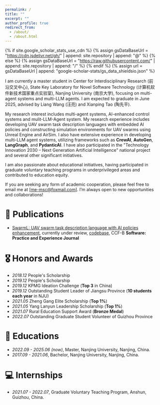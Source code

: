 ```yaml
---
permalink: /
title: ""
excerpt: ""
author_profile: true
redirect_from: 
  - /about/
  - /about.html
---
```


{% if site.google_scholar_stats_use_cdn %}
{% assign gsDataBaseUrl = "https://cdn.jsdelivr.net/gh/" | append: site.repository | append: "@" %}
{% else %}
{% assign gsDataBaseUrl = "https://raw.githubusercontent.com/" | append: site.repository | append: "/" %}
{% endif %}
{% assign url = gsDataBaseUrl | append: "google-scholar-stats/gs_data_shieldsio.json" %}

<span class='anchor' id='about-me'></span>
I am currently a master student in Center for Interdisciplinary Research (前沿交叉中心), State Key Laboratory for Novel Software Technology (计算机软件新技术国家重点实验室), Nanjing University (南京大学), focusing on multi-agent systems and multi-LLM agents. I am expected to graduate in June 2025, advised by Liang Wang (汪亮) and Xianping Tao (陶先平).

My research interest includes multi-agent systems, AI-enhanced control systems and mulit-LLM-Agent system. My research experience includes developing UAV swarm task description languages with embedded AI policies and constructing simulation environments for UAV swarms using Unreal Engine and AirSim. I also have extensive experience in developing multi-LLM agent systems, utilizing frameworks such as **CrewAI**, **AutoGen**, **LangGraph**, and **PydanticAI**. I have also participated in the "Technology Innovation 2030 – Next Generation Artificial Intelligence" national project and several other significant initiatives. 

I am also passionate about educational initiatives, having participated in graduate voluntary teaching programs in underprivileged areas and contributed to education equity. 

If you are seeking any form of academic cooperation, please feel free to email me at [me-msc@foxmail.com]. I’m always open to new opportunities and collaborations!

<!--
My research interest includes neural machine translation and computer vision. I have published more than 100 papers at the top international AI conferences with total <a href='https://scholar.google.com/citations?user=DhtAFkwAAAAJ'>google scholar citations <strong><span id='total_cit'>260000+</span></strong></a> (You can also use google scholar badge <a href='https://scholar.google.com/citations?user=DhtAFkwAAAAJ'><img src="https://img.shields.io/endpoint?url={{ url | url_encode }}&logo=Google%20Scholar&labelColor=f6f6f6&color=9cf&style=flat&label=citations"></a>).
-->

<!--
# 🔥 News
- *2022.02*: &nbsp;🎉🎉 Lorem ipsum dolor sit amet, consectetur adipiscing elit. Vivamus ornare aliquet ipsum, ac tempus justo dapibus sit amet. 
- *2022.02*: &nbsp;🎉🎉 Lorem ipsum dolor sit amet, consectetur adipiscing elit. Vivamus ornare aliquet ipsum, ac tempus justo dapibus sit amet. 
-->

# 📝 Publications 

<!--
<div class='paper-box'><div class='paper-box-image'><div><div class="badge">CVPR 2016</div><img src='images/500x300.png' alt="sym" width="100%"></div></div>
<div class='paper-box-text' markdown="1">

[Deep Residual Learning for Image Recognition](https://openaccess.thecvf.com/content_cvpr_2016/papers/He_Deep_Residual_Learning_CVPR_2016_paper.pdf)

**Kaiming He**, Xiangyu Zhang, Shaoqing Ren, Jian Sun

[**Project**](https://scholar.google.com/citations?view_op=view_citation&hl=zh-CN&user=DhtAFkwAAAAJ&citation_for_view=DhtAFkwAAAAJ:ALROH1vI_8AC) <strong><span class='show_paper_citations' data='DhtAFkwAAAAJ:ALROH1vI_8AC'></span></strong>
- Lorem ipsum dolor sit amet, consectetur adipiscing elit. Vivamus ornare aliquet ipsum, ac tempus justo dapibus sit amet. 
</div>
</div>
-->

<!--
- [Lorem ipsum dolor sit amet, consectetur adipiscing elit. Vivamus ornare aliquet ipsum, ac tempus justo dapibus sit amet](https://github.com), A, B, C, **CVPR 2020**
-->
- [SwarmL: UAV swarm task description language with AI policies enhancement](https://www.authorea.com/users/858175/articles/1241833-swarml-uav-swarm-task-description-language-with-ai-policies-enhancement), currently under review, [codebase](https://github.com/ME-Msc/SwarmL-Interpreter), CCF-B **Software: Practice and Experience Journal**

# 🎖 Honors and Awards
- *2018.12* People's Scholarship
- *2019.12* People's Scholarship
- *2019.12* KPMG Ideation Challenge (**Top 3** in China)
- *2019.12* Outstanding Student Leader of Jiangsu Province (**10 students each year** in NJU)
- *2021.05* Zheng Gang Elite Scholarship (**Top 1%**)
- *2021.05* Yang Lanyun Leadership Scholarship (**Top 1%**)
- *2021.07* Rural Education Support Award (**Bronze Medal**)
- *2022.07* Outstanding Graduate Student Volunteer of Guizhou Province

# 📖 Educations
- *2022.09 - 2025.06 (now)*, Master, Nanjing University, Nanjing, China. 
- *2017.09 - 2021.06*, Bachelor, Nanjing University, Nanjing, China. 

<!--
# 💬 Invited Talks
- *2021.06*, Lorem ipsum dolor sit amet, consectetur adipiscing elit. Vivamus ornare aliquet ipsum, ac tempus justo dapibus sit amet. 
- *2021.03*, Lorem ipsum dolor sit amet, consectetur adipiscing elit. Vivamus ornare aliquet ipsum, ac tempus justo dapibus sit amet.  \| [\[video\]](https://github.com/)
-->

# 💻 Internships
- *2021.07 - 2022.07*, Graduate Voluntary Teaching Program, Anshun, Guizhou, China.